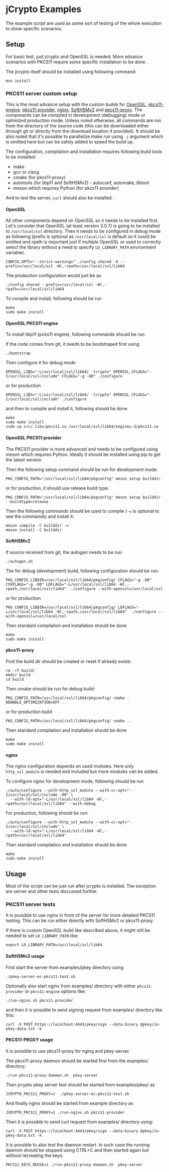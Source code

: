 # jCrypto Examples

The example script are used as some sort of testing of the whole execution to show specific
scenarios.

## Setup

For basic test, just jcrypto and OpenSSL is needed. More advance scenarios with PKCS11 require
some specific installation to be done.

The jcrypto itself should be installed using following command:

```shell
mvn install
```

### PKCS11 server custom setup

This is the most advance setup with the custom builds for [OpenSSL](https://github.com/openssl/openssl/),
[pkcs11-engine](https://github.com/OpenSC/libp11),
[pkcs11-provider](https://github.com/latchset/pkcs11-provider/),
[nginx](https://github.com/nginx/nginx), [SoftHSMv2](https://github.com/softhsm/SoftHSMv2) and
[pkcs11-proxy](https://github.com/bukka/pkcs11-proxy). The components can be compiled in development
(debugging) mode or optimized production mode. Unless noted otherwise, all commands are run from
the directory of the source code (this can be downloaded either through git or directly from the
download location if provided). It should be also noted that it's possible to parallelize make run using
`-j` argument which is omitted here but can be safely added to speed the build up.

The configuration, compilation and installation requires following build tools to be installed:

- make
- gcc or clang
- cmake (for pkcs11-proxy)
- autotools (for libp11 and SoftHSMv2) - autoconf, automake, libtool
- meson which requires Python (for pkcs11-provider)

And to test the server, `curl` should also be installed.

#### OpenSSL

All other components depend on OpenSSL so it needs to be installed first. Let's consider that
OpenSSL (at least version 3.0.7) is going to be installed to `/usr/local/ssl` directory. Then it needs
to be configured in debug mode as following (prefix is optional as `/usr/local/ssl` is default so it could be
omitted and rpath is important just if multiple OpenSSL or used to correctly select the library without a need
to specify `LD_LIBRARY_PATH` environment variable).

```shell
CONFIG_OPTS="--strict-warnings" ./config shared -d --prefix=/usr/local/ssl -Wl,-rpath=/usr/local/ssl/lib64
```

The production configuration would just be as

```shell
./config shared --prefix=/usr/local/ssl -Wl,-rpath=/usr/local/ssl/lib64
```

To compile and install, following should be run

```shell
make
sudo make install
```

#### OpenSSL PKCS11 engine

To install libp11 (pcks11 engine), following commands should be run.

If the code comes from git, it needs to be bootstraped first using

```shell
./bootstrap
```

Then configure it for debug mode

```shell
OPENSSL_LIBS="-L/usr/local/ssl/lib64/ -lcrypto" OPENSSL_CFLAGS="-I/usr/local/ssl/include" CFLAGS="-g -O0" ./configure
```

or for production

```shell
OPENSSL_LIBS="-L/usr/local/ssl/lib64/ -lcrypto" OPENSSL_CFLAGS="-I/usr/local/ssl/include" ./configure
```

and then to compile and install it, following should be done

```shell
make
sudo make install
sudo cp src/.libs/pkcs11.so /usr/local/ssl/lib64/engines-3/pkcs11.so
```

#### OpenSSL PKCS11 provider

The PKCS11 provider is more advanced and needs to be configured using meson which requires Python.
Ideally it should be installed using pip to get the latest version.

Then the following setup command should be run for development mode:

```shell
PKG_CONFIG_PATH="/usr/local/ssl/lib64/pkgconfig" meson setup builddir
```

or for production, it should use release build type:

```shell
PKG_CONFIG_PATH="/usr/local/ssl/lib64/pkgconfig" meson setup builddir --buildtype=release
```

Then the following commands should be used to compile (`-v` is optional to see the commands) and
install it:

```shell
meson compile -C builddir -v
meson install -C builddir
```

#### SoftHSMv2

If source received from git, the autogen needs to be run:

```shell
./autogen.sh
```

The for debug (development) build, following configuration should be run:

```shell
PKG_CONFIG_LIBDIR=/usr/local/ssl/lib64/pkgconfig/ CFLAGS="-g -O0" CXXFLAGS="-g -O0" LDFLAGS="-L/usr/local/ssl/lib64 -Wl,-rpath,/usr/local/ssl/lib64"  ./configure --with-openssl=/usr/local/ssl
```

or for production

```shell
PKG_CONFIG_LIBDIR=/usr/local/ssl/lib64/pkgconfig/ LDFLAGS="-L/usr/local/ssl/lib64 -Wl,-rpath,/usr/local/ssl/lib64"  ./configure --with-openssl=/usr/local/ssl
```

Then standard compilation and installation should be done

````shell
make
sudo make install
````

#### pkcs11-proxy

First the build dir should be created or reset if already exists:

```shell
rm -rf build/
mkdir build
cd build
```

Then cmake should be run for debug build:

```shell
PKG_CONFIG_PATH=/usr/local/ssl/lib64/pkgconfig/ cmake -DENABLE_OPTIMIZATION=OFF ..
```

or for production build

```shell
PKG_CONFIG_PATH=/usr/local/ssl/lib64/pkgconfig/ cmake ..
```

Then standard compilation and installation should be done

````shell
make
sudo make install
````

#### nginx

The nginx configuration depends on used modules. Here only `http_ssl_module` is needed and included
but more modules can be added.

To configure nginx for development mode, following should be run

```shell
./auto/configure --with-http_ssl_module --with-cc-opt="-I/usr/local/ssl/include -O0" \
  --with-ld-opt="-L/usr/local/ssl/lib64 -Wl,-rpath=/usr/local/ssl/lib64" --with-debug
```

For production, following should be run:

```shell
./auto/configure --with-http_ssl_module --with-cc-opt="-I/usr/local/ssl/include" \
  --with-ld-opt="-L/usr/local/ssl/lib64 -Wl,-rpath=/usr/local/ssl/lib64"
```

Then standard compilation and installation should be done

````shell
make
sudo make install
````

## Usage

Most of the script can be just run after jcrypto is installed. The exception are server and other tests
discussed further.

### PKCS11 server tests

It is possible to use nginx in front of the server for more detailed PKCS11 testing. This can be run
either directly with SoftHSMv2 or pkcs11-proxy.

If there is custom OpenSSL build like described above, it might still be needed to set `LD_LIBRARY_PATH`
like:

```shell
export LD_LIBRARY_PATH=/usr/local/ssl/lib64
```

#### SoftHSMv2 usage

First start the server from examples/pkey directory using

```shell
./pkey-server-ec-pkcs11-test.sh
```

Optionally also start nginx from examples/ directory with either `pkcs11-provider` or `pkcs11-engine`
options like:

```shell
./run-nginx.sh pkcs11-provider
```

and then it is possible to send signing request from examples/ directory like this:

```shell
curl -X POST https://localhost:4443/pkey/sign --data-binary @pkey/in-pkey-data.txt -k
```

#### PKCS11-PROXY usage

It is possible to use pkcs11-proxy for nging and pkey-server.

The pkcs11-proxy daemon should be started first from the examples/ directory:

```shell
./run-pkcs11-proxy-daemon.sh  pkey-server
```

Then jcrypto pkey server test should be started from examples/pkey/ as

```shell
JCRYPTO_PKCS11_PROXY=1  ./pkey-server-ec-pkcs11-test.sh
```

And finally nginx should be started from example directory as

```shell
JCRYPTO_PKCS11_PROXY=1 ./run-nginx.sh pkcs11-provider
```

Then it is possible to send curl request from examples/ directory using:

```shell
curl -X POST https://localhost:4443/pkey/sign --data-binary @pkey/in-pkey-data.txt -k
```

It is possible to also test the daemon restart. In such case the running daemon should be stopped
using CTRL+C and then started again but without recreating the keys:

```shell
PKCS11_KEYS_REUSE=1 ./run-pkcs11-proxy-daemon.sh  pkey-server
```
